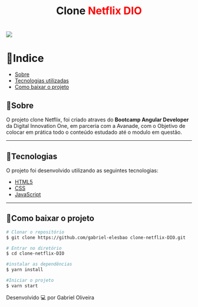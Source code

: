 <h1 align="center"> Clone <span style ="color: red"> Netflix DIO </span> </h1>


<h1> 
    <img src="preview.gif"> 
</h1>

# 🔗Indice
- [Sobre](#-Sobre)
- [Tecnologias utilizadas](#-Tecnologias)
- [Como baixar o projeto](#-Como-baixar-o-projeto)

## 📝Sobre

O projeto clone Netflix, foi criado atraves do **Bootcamp Angular Developer** da Digital Innovation One, em parceria com a Avanade, com o Objetivo de colocar em prática todo o conteúdo estudado até o modulo em  questão.

---

## 🚀Tecnologias

O projeto foi desenvolvido utilizando as seguintes tecnologias:

- [HTML5](https://developer.mozilla.org/en-US/docs/Web/Guide/HTML/HTML5) 
- [CSS](https://developer.mozilla.org/en-US/docs/Web/CSS)
- [JavaScript](https://developer.mozilla.org/en-US/docs/Web/JavaScript)

---

## 📂Como baixar o projeto

````bash
# Clonar o repositório
$ git clone https://github.com/gabriel-elesbao clone-netflix-DIO.git

# Entrar no diretório 
$ cd clone-netflix-DIO

#instalar as dependências 
$ yarn install

#Iniciar o projeto
$ varn start
````

Desenvolvido 💻 por Gabriel Oliveira


​		



